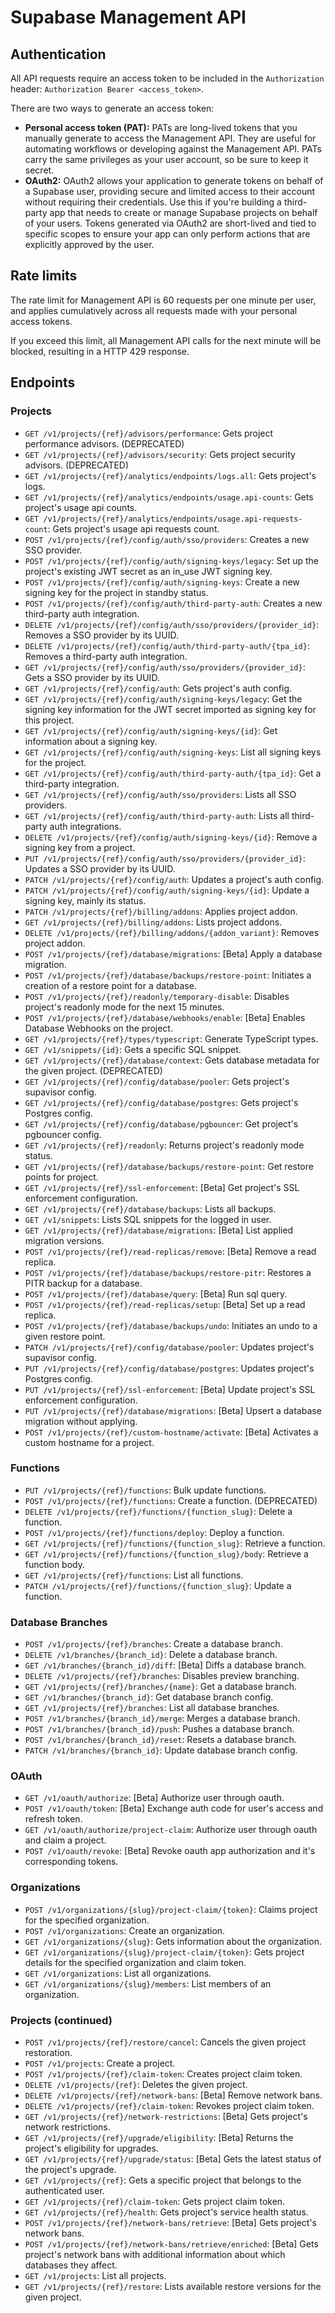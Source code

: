 # Supabase Management API

## Authentication

All API requests require an access token to be included in the `Authorization` header: `Authorization Bearer <access_token>`.

There are two ways to generate an access token:

*   **Personal access token (PAT):** PATs are long-lived tokens that you manually generate to access the Management API. They are useful for automating workflows or developing against the Management API. PATs carry the same privileges as your user account, so be sure to keep it secret.
*   **OAuth2:** OAuth2 allows your application to generate tokens on behalf of a Supabase user, providing secure and limited access to their account without requiring their credentials. Use this if you're building a third-party app that needs to create or manage Supabase projects on behalf of your users. Tokens generated via OAuth2 are short-lived and tied to specific scopes to ensure your app can only perform actions that are explicitly approved by the user.

## Rate limits

The rate limit for Management API is 60 requests per one minute per user, and applies cumulatively across all requests made with your personal access tokens.

If you exceed this limit, all Management API calls for the next minute will be blocked, resulting in a HTTP 429 response.

## Endpoints

### Projects

*   `GET /v1/projects/{ref}/advisors/performance`: Gets project performance advisors. (DEPRECATED)
*   `GET /v1/projects/{ref}/advisors/security`: Gets project security advisors. (DEPRECATED)
*   `GET /v1/projects/{ref}/analytics/endpoints/logs.all`: Gets project's logs.
*   `GET /v1/projects/{ref}/analytics/endpoints/usage.api-counts`: Gets project's usage api counts.
*   `GET /v1/projects/{ref}/analytics/endpoints/usage.api-requests-count`: Gets project's usage api requests count.
*   `POST /v1/projects/{ref}/config/auth/sso/providers`: Creates a new SSO provider.
*   `POST /v1/projects/{ref}/config/auth/signing-keys/legacy`: Set up the project's existing JWT secret as an in_use JWT signing key.
*   `POST /v1/projects/{ref}/config/auth/signing-keys`: Create a new signing key for the project in standby status.
*   `POST /v1/projects/{ref}/config/auth/third-party-auth`: Creates a new third-party auth integration.
*   `DELETE /v1/projects/{ref}/config/auth/sso/providers/{provider_id}`: Removes a SSO provider by its UUID.
*   `DELETE /v1/projects/{ref}/config/auth/third-party-auth/{tpa_id}`: Removes a third-party auth integration.
*   `GET /v1/projects/{ref}/config/auth/sso/providers/{provider_id}`: Gets a SSO provider by its UUID.
*   `GET /v1/projects/{ref}/config/auth`: Gets project's auth config.
*   `GET /v1/projects/{ref}/config/auth/signing-keys/legacy`: Get the signing key information for the JWT secret imported as signing key for this project.
*   `GET /v1/projects/{ref}/config/auth/signing-keys/{id}`: Get information about a signing key.
*   `GET /v1/projects/{ref}/config/auth/signing-keys`: List all signing keys for the project.
*   `GET /v1/projects/{ref}/config/auth/third-party-auth/{tpa_id}`: Get a third-party integration.
*   `GET /v1/projects/{ref}/config/auth/sso/providers`: Lists all SSO providers.
*   `GET /v1/projects/{ref}/config/auth/third-party-auth`: Lists all third-party auth integrations.
*   `DELETE /v1/projects/{ref}/config/auth/signing-keys/{id}`: Remove a signing key from a project.
*   `PUT /v1/projects/{ref}/config/auth/sso/providers/{provider_id}`: Updates a SSO provider by its UUID.
*   `PATCH /v1/projects/{ref}/config/auth`: Updates a project's auth config.
*   `PATCH /v1/projects/{ref}/config/auth/signing-keys/{id}`: Update a signing key, mainly its status.
*   `PATCH /v1/projects/{ref}/billing/addons`: Applies project addon.
*   `GET /v1/projects/{ref}/billing/addons`: Lists project addons.
*   `DELETE /v1/projects/{ref}/billing/addons/{addon_variant}`: Removes project addon.
*   `POST /v1/projects/{ref}/database/migrations`: [Beta] Apply a database migration.
*   `POST /v1/projects/{ref}/database/backups/restore-point`: Initiates a creation of a restore point for a database.
*   `POST /v1/projects/{ref}/readonly/temporary-disable`: Disables project's readonly mode for the next 15 minutes.
*   `POST /v1/projects/{ref}/database/webhooks/enable`: [Beta] Enables Database Webhooks on the project.
*   `GET /v1/projects/{ref}/types/typescript`: Generate TypeScript types.
*   `GET /v1/snippets/{id}`: Gets a specific SQL snippet.
*   `GET /v1/projects/{ref}/database/context`: Gets database metadata for the given project. (DEPRECATED)
*   `GET /v1/projects/{ref}/config/database/pooler`: Gets project's supavisor config.
*   `GET /v1/projects/{ref}/config/database/postgres`: Gets project's Postgres config.
*   `GET /v1/projects/{ref}/config/database/pgbouncer`: Get project's pgbouncer config.
*   `GET /v1/projects/{ref}/readonly`: Returns project's readonly mode status.
*   `GET /v1/projects/{ref}/database/backups/restore-point`: Get restore points for project.
*   `GET /v1/projects/{ref}/ssl-enforcement`: [Beta] Get project's SSL enforcement configuration.
*   `GET /v1/projects/{ref}/database/backups`: Lists all backups.
*   `GET /v1/snippets`: Lists SQL snippets for the logged in user.
*   `GET /v1/projects/{ref}/database/migrations`: [Beta] List applied migration versions.
*   `POST /v1/projects/{ref}/read-replicas/remove`: [Beta] Remove a read replica.
*   `POST /v1/projects/{ref}/database/backups/restore-pitr`: Restores a PITR backup for a database.
*   `POST /v1/projects/{ref}/database/query`: [Beta] Run sql query.
*   `POST /v1/projects/{ref}/read-replicas/setup`: [Beta] Set up a read replica.
*   `POST /v1/projects/{ref}/database/backups/undo`: Initiates an undo to a given restore point.
*   `PATCH /v1/projects/{ref}/config/database/pooler`: Updates project's supavisor config.
*   `PUT /v1/projects/{ref}/config/database/postgres`: Updates project's Postgres config.
*   `PUT /v1/projects/{ref}/ssl-enforcement`: [Beta] Update project's SSL enforcement configuration.
*   `PUT /v1/projects/{ref}/database/migrations`: [Beta] Upsert a database migration without applying.
*   `POST /v1/projects/{ref}/custom-hostname/activate`: [Beta] Activates a custom hostname for a project.

### Functions

*   `PUT /v1/projects/{ref}/functions`: Bulk update functions.
*   `POST /v1/projects/{ref}/functions`: Create a function. (DEPRECATED)
*   `DELETE /v1/projects/{ref}/functions/{function_slug}`: Delete a function.
*   `POST /v1/projects/{ref}/functions/deploy`: Deploy a function.
*   `GET /v1/projects/{ref}/functions/{function_slug}`: Retrieve a function.
*   `GET /v1/projects/{ref}/functions/{function_slug}/body`: Retrieve a function body.
*   `GET /v1/projects/{ref}/functions`: List all functions.
*   `PATCH /v1/projects/{ref}/functions/{function_slug}`: Update a function.

### Database Branches

*   `POST /v1/projects/{ref}/branches`: Create a database branch.
*   `DELETE /v1/branches/{branch_id}`: Delete a database branch.
*   `GET /v1/branches/{branch_id}/diff`: [Beta] Diffs a database branch.
*   `DELETE /v1/projects/{ref}/branches`: Disables preview branching.
*   `GET /v1/projects/{ref}/branches/{name}`: Get a database branch.
*   `GET /v1/branches/{branch_id}`: Get database branch config.
*   `GET /v1/projects/{ref}/branches`: List all database branches.
*   `POST /v1/branches/{branch_id}/merge`: Merges a database branch.
*   `POST /v1/branches/{branch_id}/push`: Pushes a database branch.
*   `POST /v1/branches/{branch_id}/reset`: Resets a database branch.
*   `PATCH /v1/branches/{branch_id}`: Update database branch config.

### OAuth

*   `GET /v1/oauth/authorize`: [Beta] Authorize user through oauth.
*   `POST /v1/oauth/token`: [Beta] Exchange auth code for user's access and refresh token.
*   `GET /v1/oauth/authorize/project-claim`: Authorize user through oauth and claim a project.
*   `POST /v1/oauth/revoke`: [Beta] Revoke oauth app authorization and it's corresponding tokens.

### Organizations

*   `POST /v1/organizations/{slug}/project-claim/{token}`: Claims project for the specified organization.
*   `POST /v1/organizations`: Create an organization.
*   `GET /v1/organizations/{slug}`: Gets information about the organization.
*   `GET /v1/organizations/{slug}/project-claim/{token}`: Gets project details for the specified organization and claim token.
*   `GET /v1/organizations`: List all organizations.
*   `GET /v1/organizations/{slug}/members`: List members of an organization.

### Projects (continued)

*   `POST /v1/projects/{ref}/restore/cancel`: Cancels the given project restoration.
*   `POST /v1/projects`: Create a project.
*   `POST /v1/projects/{ref}/claim-token`: Creates project claim token.
*   `DELETE /v1/projects/{ref}`: Deletes the given project.
*   `DELETE /v1/projects/{ref}/network-bans`: [Beta] Remove network bans.
*   `DELETE /v1/projects/{ref}/claim-token`: Revokes project claim token.
*   `GET /v1/projects/{ref}/network-restrictions`: [Beta] Gets project's network restrictions.
*   `GET /v1/projects/{ref}/upgrade/eligibility`: [Beta] Returns the project's eligibility for upgrades.
*   `GET /v1/projects/{ref}/upgrade/status`: [Beta] Gets the latest status of the project's upgrade.
*   `GET /v1/projects/{ref}`: Gets a specific project that belongs to the authenticated user.
*   `GET /v1/projects/{ref}/claim-token`: Gets project claim token.
*   `GET /v1/projects/{ref}/health`: Gets project's service health status.
*   `POST /v1/projects/{ref}/network-bans/retrieve`: [Beta] Gets project's network bans.
*   `POST /v1/projects/{ref}/network-bans/retrieve/enriched`: [Beta] Gets project's network bans with additional information about which databases they affect.
*   `GET /v1/projects`: List all projects.
*   `GET /v1/projects/{ref}/restore`: Lists available restore versions for the given project.
